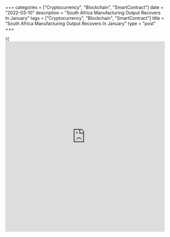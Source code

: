 +++
categories = ["Cryptocurrency", "Blockchain", "SmartContract"]
date = "2022-03-10"
description = "South Africa Manufacturing Output Recovers In January"
tags = ["Cryptocurrency", "Blockchain", "SmartContract"]
title = "South Africa Manufacturing Output Recovers In January"
type = "post"
+++

{{<iframe id="large-banner" src="https://www.bounty.group/#slide=25.0" width="100%" height="600" scrolling="no" style="border: 0px solid rgb(216, 221, 230); border-radius: 3px;">}}

South Africa's manufacturing output grew for the first time in four
months in January, data from Statistics South Africa showed on Thursday.

Manufacturing output increased 2.9 percent annually in January, after a
0.2 percent decline in December. This was in line with economists'
expectations and the first expansion since October.

On a monthly basis, manufacturing output rose 1.9 percent in January,
after a 2.5 percent rise in December. Output was expected to gain 0.9
percent.

In three months to January, manufacturing production rose 4.0 percent,
following a 2.7 percent growth in the previous three months.

The annual growth was largely driven by food and beverages, wood and
wood products, paper, publishing and printing, and basic iron and steel,
non-ferrous metal products, metal products and machinery.

For comments and feedback [contact](https://www.playgroundfx.com/contact/): editorial@rtt[news](https://www.letsplayfx.com/blog/forex-news-website/).com

[Economic News][1]

 **What parts of the world are seeing the best (and worst) economic
performances lately? Click[here][2] to check out our [Econ Scorecard][2]
and find out! See up-to-the-moment [ranking](https://www.playgroundfx.com/blog/crypto-exchange-ranking/)s for the best and worst
performers in [GDP][2], [unemployment rate][3], [inflation][4] and much
more.**

   1. www.rtt[news](https://www.letsplayfx.com/blog/forex-news-website/).com/Content/EconomicNews.aspx
   2. www.rtt[news](https://www.letsplayfx.com/blog/forex-news-website/).com/economic-scorecard/world-rank/GDP/highest-performance.aspx
   3. www.rtt[news](https://www.letsplayfx.com/blog/forex-news-website/).com/economic-scorecard/world-rank/unemployment-rate/lowest-performance.aspx
   4. www.rtt[news](https://www.letsplayfx.com/blog/forex-news-website/).com/economic-scorecard/world-rank/CPI/highest-performance.aspx